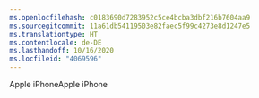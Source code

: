 ```yaml
---
ms.openlocfilehash: c0183690d7283952c5ce4bcba3dbf216b7604aa9
ms.sourcegitcommit: 11a61db54119503e82faec5f99c4273e8d1247e5
ms.translationtype: HT
ms.contentlocale: de-DE
ms.lasthandoff: 10/16/2020
ms.locfileid: "4069596"
---
```

<span data-ttu-id="da541-101">Apple iPhone</span><span class="sxs-lookup"><span data-stu-id="da541-101">Apple iPhone</span></span>